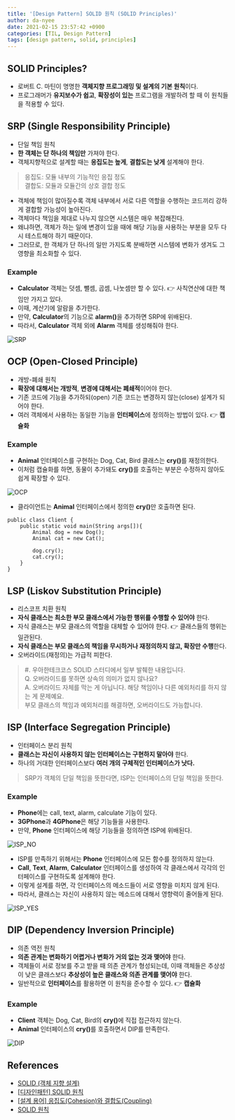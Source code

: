 ```yaml
---
title: '[Design Pattern] SOLID 원칙 (SOLID Principles)'
author: da-nyee
date: 2021-02-15 23:57:42 +0900
categories: [TIL, Design Pattern]
tags: [design pattern, solid, principles]
---
```


## SOLID Principles?

- 로버트 C. 마틴이 명명한 <b>객체지향 프로그래밍 및 설계의 기본 원칙</b>이다.
- 프로그래머가 <b>유지보수가 쉽고</b>, <b>확장성이 있는</b> 프로그램을 개발하려 할 때 이 원칙들을 적용할 수 있다.

## SRP (Single Responsibility Principle)

- 단일 책임 원칙
- <b>한 객체는 단 하나의 책임만</b> 가져야 한다.
- 객체지향적으로 설계할 때는 <b>응집도는 높게</b>, <b>결합도는 낮게</b> 설계해야 한다.

> 응집도: 모듈 내부의 기능적인 응집 정도<br/>
> 결합도: 모듈과 모듈간의 상호 결합 정도<br/>

- 객체에 책임이 많아질수록 객체 내부에서 서로 다른 역할을 수행하는 코드끼리 강하게 결합할 가능성이 높아진다.
- 객체마다 책임을 제대로 나누지 않으면 시스템은 매우 복잡해진다.
- 왜냐하면, 객체가 하는 일에 변경이 있을 때에 해당 기능을 사용하는 부분을 모두 다시 테스트해야 하기 때문이다.
- 그러므로, 한 객체가 단 하나의 일만 가지도록 분배하면 시스템에 변화가 생겨도 그 영향을 최소화할 수 있다.

### Example

- <b>Calculator</b> 객체는 덧셈, 뺄셈, 곱셈, 나눗셈만 할 수 있다. 👉 사칙연산에 대한 책임만 가지고 있다.
- 이때, 계산기에 알람을 추가한다.
- 만약, <b>Calculator</b>의 기능으로 <b>alarm()</b>을 추가하면 SRP에 위배된다.
- 따라서, <b>Calculator</b> 객체 외에 <b>Alarm</b> 객체를 생성해줘야 한다.

![SRP](https://user-images.githubusercontent.com/50176238/107949212-45d2e400-6fd8-11eb-8349-b018e3e3d1c0.PNG)

## OCP (Open-Closed Principle)

- 개방-폐쇄 원칙
- <b>확장에 대해서는 개방적</b>, <b>변경에 대해서는 폐쇄적</b>이어야 한다.
- 기존 코드에 기능을 추가하되(open) 기존 코드는 변경하지 않는(close) 설계가 되어야 한다.
- 여러 객체에서 사용하는 동일한 기능을 <b>인터페이스</b>에 정의하는 방법이 있다. 👉 <b>캡슐화</b>

### Example

- <b>Animal</b> 인터페이스를 구현하는 Dog, Cat, Bird 클래스는 <b>cry()</b>를 재정의한다.
- 이처럼 캡슐화를 하면, 동물이 추가돼도 <b>cry()</b>를 호출하는 부분은 수정하지 않아도 쉽게 확장할 수 있다.

![OCP](https://user-images.githubusercontent.com/50176238/107950873-bed33b00-6fda-11eb-94dd-076ab7e36918.PNG)

- 클라이언트는 <b>Animal</b> 인터페이스에서 정의한 <b>cry()</b>만 호출하면 된다.

```
public class Client {
    public static void main(String args[]){
        Animal dog = new Dog();
        Animal cat = new Cat();
        
        dog.cry();
        cat.cry();
    }
}
```

## LSP (Liskov Substitution Principle)

- 리스코프 치환 원칙
- <b>자식 클래스는 최소한 부모 클래스에서 가능한 행위를 수행할 수 있어야</b> 한다.
- 자식 클래스는 부모 클래스의 역할을 대체할 수 있어야 한다. 👉 클래스들의 행위는 일관된다.
- <b> 자식 클래스는 부모 클래스의 책임을 무시하거나 재정의하지 않고, 확장만 수행</b>한다.
- 오버라이드(재정의)는 가급적 피한다.

> #. 우아한테크코스 SOLID 스터디에서 일부 발췌한 내용입니다.<br/>
> Q. 오버라이드를 못하면 상속의 의미가 없지 않나요?<br/>
> A. 오버라이드 자체를 막는 게 아닙니다. 해당 책임이나 다른 예외처리를 하지 않는 게 문제예요.<br/>
> 부모 클래스의 책임과 예외처리를 해결하면, 오버라이드도 가능합니다.<br/>

## ISP (Interface Segregation Principle)

- 인터페이스 분리 원칙
- <b>클래스는 자신이 사용하지 않는 인터페이스는 구현하지 말아야</b> 한다.
- 하나의 거대한 인터페이스보다 <b>여러 개의 구체적인 인터페이스가 낫다.</b>

> SRP가 객체의 단일 책임을 뜻한다면, ISP는 인터페이스의 단일 책임을 뜻한다.

### Example

- <b>Phone</b>에는 call, text, alarm, calculate 기능이 있다.
- <b>3GPhone</b>과 <b>4GPhone</b>은 해당 기능들을 사용한다.
- 만약, <b>Phone</b> 인터페이스에 해당 기능들을 정의하면 ISP에 위배된다.

![ISP_NO](https://user-images.githubusercontent.com/50176238/107953913-1d9ab380-6fdf-11eb-996a-8a3b153aecda.PNG)

- ISP를 만족하기 위해서는 <b>Phone</b> 인터페이스에 모든 함수를 정의하지 않는다.
- <b>Call</b>, <b>Text</b>, <b>Alarm</b>, <b>Calculator</b> 인터페이스를 생성하여 각 클래스에서 각각의 인터페이스를 구현하도록 설계해야 한다.
- 이렇게 설계를 하면, 각 인터페이스의 메소드들이 서로 영향을 미치지 않게 된다.
- 따라서, 클래스는 자신이 사용하지 않는 메소드에 대해서 영향력이 줄어들게 된다.

![ISP_YES](https://user-images.githubusercontent.com/50176238/107954668-16c07080-6fe0-11eb-9538-f7608edc25ee.PNG)

## DIP (Dependency Inversion Principle)

- 의존 역전 원칙
- <b>의존 관계는 변화하기 어렵거나 변화가 거의 없는 것과 맺어야</b> 한다.
- 객체들이 서로 정보를 주고 받을 때 의존 관계가 형성되는데, 이때 객체들은 추상성이 낮은 클래스보다 <b>추상성이 높은 클래스와 의존 관계를 맺어야</b> 한다.
- 일반적으로 <b>인터페이스</b>를 활용하면 이 원칙을 준수할 수 있다. 👉 <b>캡슐화</b>

### Example

- <b>Client</b> 객체는 Dog, Cat, Bird의 <b>cry()</b>에 직접 접근하지 않는다.
- <b>Animal</b> 인터페이스의 <b>cry()</b>를 호출하면서 DIP를 만족한다.

![DIP](https://user-images.githubusercontent.com/50176238/107955243-e927f700-6fe0-11eb-984b-6df915ede5e7.PNG)

## References

- [SOLID (객체 지향 설계)](https://ko.wikipedia.org/wiki/SOLID_(%EA%B0%9D%EC%B2%B4_%EC%A7%80%ED%96%A5_%EC%84%A4%EA%B3%84))
- [[디자인패턴] SOLID 원칙](https://victorydntmd.tistory.com/291)
- [[설계 용어] 응집도(Cohesion)와 결합도(Coupling)](https://medium.com/@jang.wangsu/%EC%84%A4%EA%B3%84-%EC%9A%A9%EC%96%B4-%EC%9D%91%EC%A7%91%EB%8F%84%EC%99%80-%EA%B2%B0%ED%95%A9%EB%8F%84-b5e2b7b210ff)
- [SOLID 원칙](https://medium.com/@hckcksrl/solid-%EC%9B%90%EC%B9%99-182f04d0d2b)